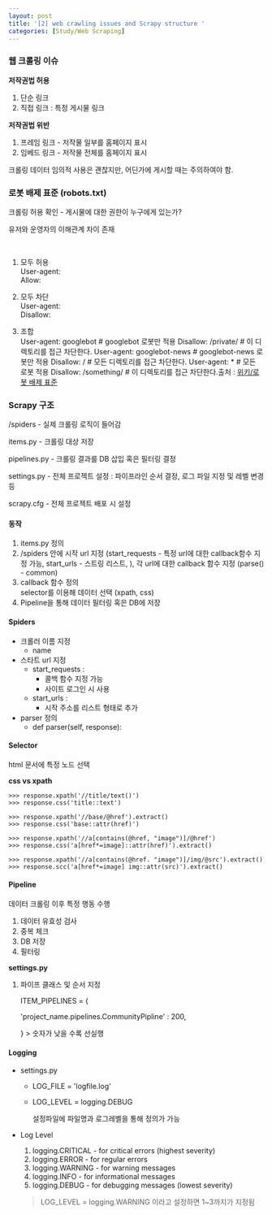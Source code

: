 ```yaml
---
layout: post
title: '[2] web crawling issues and Scrapy structure '
categories: [Study/Web Scraping]
---
```


### 웹 크롤링 이슈

**저작권법 허용**

1. 단순 링크 
2. 직접 링크 : 특정 게시물 링크

**저작권법 위반**

1. 프레임 링크 - 저작물 일부를 홈페이지 표시
2. 임베드 링크 - 저작물 전체를 홈페이지 표시



크롤링 데이터 임의적 사용은 괜찮지만, 어딘가에 게시할 때는 주의하여야 함. 



### 로봇 배제 표준 (robots.txt)

크롤링 허용 확인 - 게시물에 대한 권한이 누구에게 있는가? 

유저와 운영자의 이해관계 차이 존재 

<br>

1. 모두 허용  
   User-agent:  
   Allow:

   

2. 모두 차단  
   User-agent:  
   Disallow:  

   

3. 조합    
   User-agent: googlebot    # googlebot 로봇만 적용
   Disallow: /private/     # 이 디렉토리를 접근 차단한다.
   User-agent: googlebot-news  # googlebot-news 로봇만 적용
   Disallow: /         # 모든 디렉토리를 접근 차단한다.
   User-agent: *        # 모든 로봇 적용
   Disallow: /something/    # 이 디렉토리를 접근 차단한다.출처 : [위키/로봇 배제 표준](https://ko.wikipedia.org/wiki/로봇_배제_표준)



### Scrapy 구조

/spiders - 실제 크롤링 로직이 들어감

items.py - 크롤링 대상 저장

pipelines.py - 크롤링 결과를 DB 삽입 혹은 필터링 결정

settings.py - 전체 프로젝트 설정 : 파이프라인 순서 결정, 로그 파일 지정 및 레벨 변경 등 

scrapy.cfg - 전체 프로젝트 배포 시 설정



#### 동작

1. items.py 정의 
2. /spiders 안에 시작 url 지정 (start_requests - 특정 url에 대한 callback함수 지정 가능, start_urls - 스트링 리스트, ), 각 url에 대한 callback 함수 지정 (parse() - common)
3. callback 함수 정의  
   selector를 이용해 데이터 선택 (xpath, css)
4. Pipeline을 통해 데이터 필터링 혹은 DB에 저장



#### Spiders

- 크롤러 이름 지정 
  - name
- 스타트 url 지정
  - start_requests :
    - 콜백 함수 지정 가능
    - 사이트 로그인 시 사용
  - start_urls :
    - 시작 주소를 리스트 형태로 추가
- parser 정의
  - def parser(self, response):



#### Selector

html 문서에 특정 노드 선택

**css vs xpath**

```
>>> response.xpath('//title/text()')
>>> response.css('title::text')

>>> response.xpath('//base/@href').extract()
>>> response.css('base::attr(href)')

>>> response.xpath('//a[contains(@href, "image")]/@href')
>>> response.css('a[href*=image]::attr(href)').extract()

>>> response.xpath('//a[contains(@href. "image")]/img/@src').extract()
>>> response.scc('a[href*=image] img::attr(src)').extract()
```





#### Pipeline

데이터 크롤링 이후 특정 행동 수행

1. 데이터 유효성 검사
2. 중복 체크
3. DB 저장
4. 필터링

**settings.py**

1. 파이프 클래스 및 순서 지정	

   ITEM_PIPELINES = {

   'project_name.pipelines.CommunityPipline' : 200,

   } > 숫자가 낮을 수록 선실행

   

   

#### Logging

- settings.py

  - LOG_FILE = 'logfile.log'

  - LOG_LEVEL = logging.DEBUG

    설정파일에 파일명과 로그레벨을 통해 정의가 가능

- Log Level

  1. logging.CRITICAL - for critical errors (highest severity)
  2. logging.ERROR - for regular errors
  3. logging.WARNING - for warning messages
  4. logging.INFO - for informational messages
  5. logging.DEBUG - for debugging messages (lowest severity)

  > LOG_LEVEL = logging.WARNING 이라고 설정하면 1~3까지가 지정됨

  